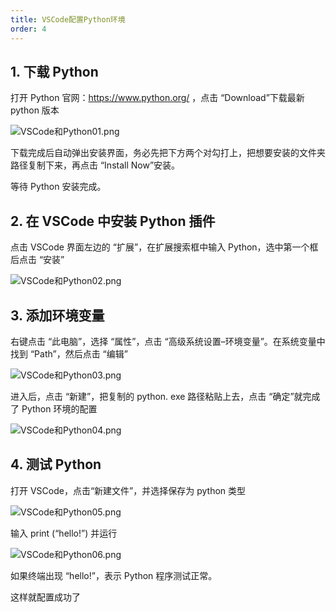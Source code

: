 ```yaml
---
title: VSCode配置Python环境
order: 4
---
```


## 1. 下载 Python

打开 Python 官网：https://www.python.org/ ，点击 “Download”下载最新 python 版本

![VSCode和Python01.png](https://zhf-picture.oss-cn-qingdao.aliyuncs.com/my-img/VSCode和Python01.png)

下载完成后自动弹出安装界面，务必先把下方两个对勾打上，把想要安装的文件夹路径复制下来，再点击 “Install Now”安装。

等待 Python 安装完成。

## 2. 在 VSCode 中安装 Python 插件

点击 VSCode 界面左边的 “扩展”，在扩展搜索框中输入 Python，选中第一个框后点击 “安装”

![VSCode和Python02.png](https://zhf-picture.oss-cn-qingdao.aliyuncs.com/my-img/VSCode和Python02.png)

## 3. 添加环境变量

右键点击 “此电脑”，选择 “属性”，点击 “高级系统设置–环境变量”。在系统变量中找到 “Path”，然后点击 “编辑”

![VSCode和Python03.png](https://zhf-picture.oss-cn-qingdao.aliyuncs.com/my-img/VSCode和Python03.png)

进入后，点击 “新建”，把复制的 python. exe 路径粘贴上去，点击 “确定”就完成了 Python 环境的配置

![VSCode和Python04.png](https://zhf-picture.oss-cn-qingdao.aliyuncs.com/my-img/VSCode和Python04.png)

## 4. 测试 Python

打开 VSCode，点击“新建文件”，并选择保存为 python 类型

![VSCode和Python05.png](https://zhf-picture.oss-cn-qingdao.aliyuncs.com/my-img/VSCode和Python05.png)

输入 print (“hello!”) 并运行

![VSCode和Python06.png](https://zhf-picture.oss-cn-qingdao.aliyuncs.com/my-img/VSCode和Python06.png)

如果终端出现 “hello!”，表示 Python 程序测试正常。

这样就配置成功了